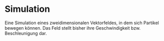 # Simulation
Eine Simulation eines zweidimensionalen Vektorfeldes, in dem sich Partikel bewegen können.
Das Feld stellt bisher ihre Geschwindigkeit bzw. Beschleunigung dar.
